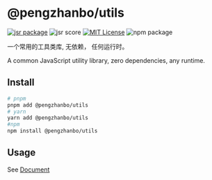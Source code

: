 # @pengzhanbo/utils

[![jsr package](https://jsr.io/badges/@pengzhanbo/utils)](https://jsr.io/@pengzhanbo/utils)
![jsr score](https://jsr.io/badges/@pengzhanbo/utils/score)
[![MIT License](https://img.shields.io/npm/l/@pengzhanbo/utils)](https://github.com/pengzhanbo/utils/blob/main/LICENSE)
![npm package](https://img.shields.io/npm/dm/@pengzhanbo/utils)

一个常用的工具类库, 无依赖， 任何运行时。

A common JavaScript utility library, zero dependencies, any runtime.

## Install

```sh
# pnpm
pnpm add @pengzhanbo/utils
# yarn
yarn add @pengzhanbo/utils
#npm
npm install @pengzhanbo/utils
```

## Usage

See [Document](https://jsr.io/@pengzhanbo/utils)
